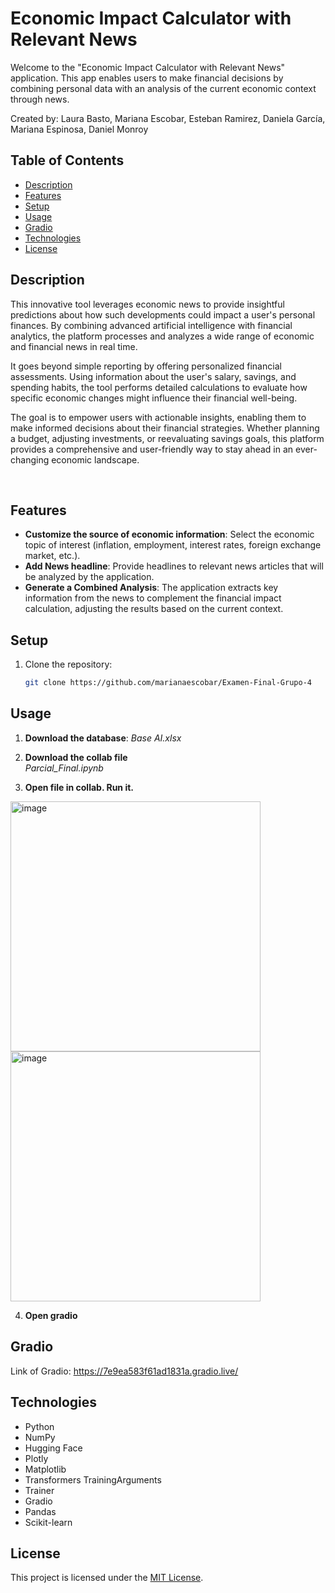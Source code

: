 # Economic Impact Calculator with Relevant News
Welcome to the "Economic Impact Calculator with Relevant News" application. This app enables users to make financial decisions by combining personal data with an analysis of the current economic context through news.

Created by: Laura Basto, Mariana Escobar, Esteban Ramirez, Daniela García, Mariana Espinosa, Daniel Monroy

## Table of Contents
- [Description](#description)
- [Features](#features)
- [Setup](#setup)
- [Usage](#usage)
- [Gradio](#gradio)
- [Technologies](#technologies)
- [License](#license)

## Description
This innovative tool leverages economic news to provide insightful predictions about how such developments could impact a user's personal finances. By combining advanced artificial intelligence with financial analytics, the platform processes and analyzes a wide range of economic and financial news in real time.

It goes beyond simple reporting by offering personalized financial assessments. Using information about the user's salary, savings, and spending habits, the tool performs detailed calculations to evaluate how specific economic changes might influence their financial well-being.

The goal is to empower users with actionable insights, enabling them to make informed decisions about their financial strategies. Whether planning a budget, adjusting investments, or reevaluating savings goals, this platform provides a comprehensive and user-friendly way to stay ahead in an ever-changing economic landscape.

‎
## Features
- **Customize the source of economic information**: Select the economic topic of interest (inflation, employment, interest rates, foreign exchange market, etc.).
- **Add News headline**: Provide headlines to relevant news articles that will be analyzed by the application.
- **Generate a Combined Analysis**: The application extracts key information from the news to complement the financial impact calculation, adjusting the results based on the current context.

## Setup
1. Clone the repository:
   ```sh
   git clone https://github.com/marianaescobar/Examen-Final-Grupo-4
   ```
   
## Usage
1. **Download the database**:
   _Base AI.xlsx_
2. **Download the collab file**  
   _Parcial_Final.ipynb_

3. **Open file in collab. Run it.**  

<img src="https://github.com/user-attachments/assets/0020628b-6ef6-4f04-b720-215695c92047" alt="image" width="400">  

<img src="https://github.com/user-attachments/assets/4f198537-71e5-4a98-9d51-f59290a979f3" alt="image" width="400">  

4. **Open gradio**

## Gradio
Link of Gradio: https://7e9ea583f61ad1831a.gradio.live/

## Technologies
- Python
- NumPy
- Hugging Face
- Plotly
- Matplotlib
- Transformers TrainingArguments
- Trainer
- Gradio
- Pandas
- Scikit-learn

## License
This project is licensed under the [MIT License](LICENSE).
